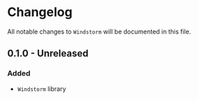 # Changelog

All notable changes to `Windstorm` will be documented in this file.

## 0.1.0 - Unreleased

### Added
- `Windstorm` library